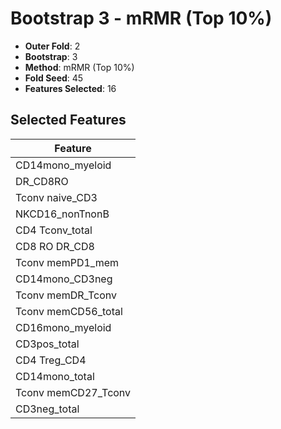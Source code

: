 # Bootstrap 3 - mRMR (Top 10%)

- **Outer Fold**: 2
- **Bootstrap**: 3
- **Method**: mRMR (Top 10%)
- **Fold Seed**: 45
- **Features Selected**: 16

## Selected Features

| Feature |
|---------|
| CD14mono_myeloid |
| DR_CD8RO |
| Tconv naive_CD3 |
| NKCD16_nonTnonB |
| CD4 Tconv_total |
| CD8 RO DR_CD8 |
| Tconv memPD1_mem |
| CD14mono_CD3neg |
| Tconv memDR_Tconv |
| Tconv memCD56_total |
| CD16mono_myeloid |
| CD3pos_total |
| CD4 Treg_CD4 |
| CD14mono_total |
| Tconv memCD27_Tconv |
| CD3neg_total |
